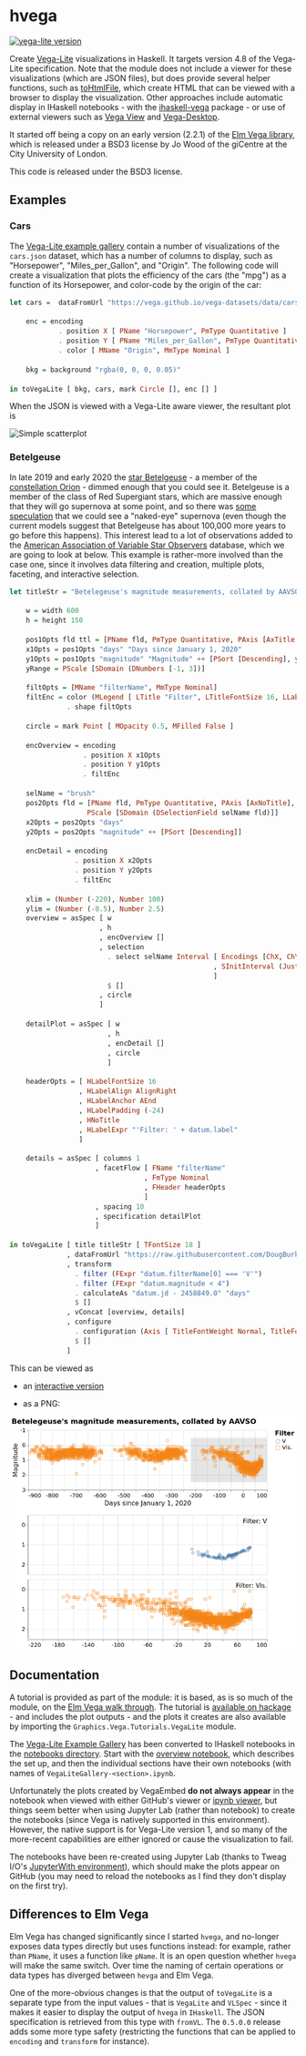 # hvega

[![vega-lite version](https://img.shields.io/badge/Vega--Lite-v4.8-purple.svg)](https://vega.github.io/vega-lite/)

Create [Vega-Lite](https://vega.github.io/vega-lite/) visualizations in
Haskell. It targets version 4.8 of the Vega-Lite specification. Note that
the module does not include a viewer for these visualizations (which are
JSON files), but does provide several helper functions, such as
[toHtmlFile](https://hackage.haskell.org/package/hvega/docs/Graphics-Vega-VegaLite.html#v:toHtmlFile),
which create HTML that can be viewed
with a browser to display the visualization. Other approaches include
automatic display in IHaskell notebooks - with the
[ihaskell-vega](https://hackage.haskell.org/package/ihaskell-hvega)
package - or use of external viewers such as
[Vega View](https://hackage.haskell.org/package/vega-view) and
[Vega-Desktop](https://github.com/vega/vega-desktop).

It started off being a copy on an early version (2.2.1) of the
[Elm Vega library](http://package.elm-lang.org/packages/gicentre/elm-vega/2.2.1/VegaLite),
which is released under a BSD3 license by Jo Wood of the giCentre at the
City University of London.

This code is released under the BSD3 license.

## Examples

### Cars

The [Vega-Lite example gallery](https://vega.github.io/vega-lite/examples/) contain
a number of visualizations of the `cars.json` dataset, which has a number of
columns to display, such as "Horsepower", "Miles_per_Gallon", and "Origin". The
following code will create a visualization that plots the efficiency of the
cars (the "mpg") as a function of its Horsepower, and color-code by the
origin of the car:

```Haskell
let cars =  dataFromUrl "https://vega.github.io/vega-datasets/data/cars.json" []

    enc = encoding
            . position X [ PName "Horsepower", PmType Quantitative ]
            . position Y [ PName "Miles_per_Gallon", PmType Quantitative ]
            . color [ MName "Origin", MmType Nominal ]

    bkg = background "rgba(0, 0, 0, 0.05)"

in toVegaLite [ bkg, cars, mark Circle [], enc [] ]
```

When the JSON is viewed with a Vega-Lite aware viewer, the resultant plot is

![Simple scatterplot](https://raw.githubusercontent.com/DougBurke/hvega/master/hvega/images/intro.png "Simple scatterplot")

### Betelgeuse

In late 2019 and early 2020 the
[star Betelgeuse](https://en.wikipedia.org/wiki/Betelgeuse) - a member of the
[constellation Orion](https://en.wikipedia.org/wiki/Orion_(constellation)) -
dimmed enough that you could see it. Betelgeuse is a member of the class of
Red Supergiant stars, which are massive enough that they will go supernova
at some point, and so there was
[some speculation](https://en.wikipedia.org/wiki/Betelgeuse#2019%E2%80%932020_fading)
that we could see a "naked-eye" supernova (even though the current models
suggest that Betelgeuse has about 100,000 more years to go before this happens).
This interest lead to a lot of observations added to the
[American Association of Variable Star Observers](https://www.aavso.org/)
database, which we are going to look at below. This example is rather-more
involved than the case one, since it involves data filtering and creation,
multiple plots, faceting, and interactive selection.

```Haskell
let titleStr = "Betelegeuse's magnitude measurements, collated by AAVSO"

    w = width 600
    h = height 150

    pos1Opts fld ttl = [PName fld, PmType Quantitative, PAxis [AxTitle ttl]]
    x1Opts = pos1Opts "days" "Days since January 1, 2020"
    y1Opts = pos1Opts "magnitude" "Magnitude" ++ [PSort [Descending], yRange]
    yRange = PScale [SDomain (DNumbers [-1, 3])]

    filtOpts = [MName "filterName", MmType Nominal]
    filtEnc = color (MLegend [ LTitle "Filter", LTitleFontSize 16, LLabelFontSize 14 ] : filtOpts)
              . shape filtOpts

    circle = mark Point [ MOpacity 0.5, MFilled False ]

    encOverview = encoding
                  . position X x1Opts
                  . position Y y1Opts
                  . filtEnc

    selName = "brush"
    pos2Opts fld = [PName fld, PmType Quantitative, PAxis [AxNoTitle],
                   PScale [SDomain (DSelectionField selName fld)]]
    x2Opts = pos2Opts "days"
    y2Opts = pos2Opts "magnitude" ++ [PSort [Descending]]

    encDetail = encoding
                . position X x2Opts
                . position Y y2Opts
                . filtEnc

    xlim = (Number (-220), Number 100)
    ylim = (Number (-0.5), Number 2.5)
    overview = asSpec [ w
                      , h
                      , encOverview []
                      , selection
                        . select selName Interval [ Encodings [ChX, ChY]
                                                  , SInitInterval (Just xlim) (Just ylim)
                                                  ]
                        $ []
                      , circle
                      ]

    detailPlot = asSpec [ w
                        , h
                        , encDetail []
                        , circle
                        ]

    headerOpts = [ HLabelFontSize 16
                 , HLabelAlign AlignRight
                 , HLabelAnchor AEnd
                 , HLabelPadding (-24)
                 , HNoTitle
                 , HLabelExpr "'Filter: ' + datum.label"
                 ]

    details = asSpec [ columns 1
                     , facetFlow [ FName "filterName"
                                 , FmType Nominal
                                 , FHeader headerOpts
                                 ]
                     , spacing 10
                     , specification detailPlot
                     ]

in toVegaLite [ title titleStr [ TFontSize 18 ]
              , dataFromUrl "https://raw.githubusercontent.com/DougBurke/hvega/master/hvega/data/betelgeuse-2020-03-19.json" []
              , transform
                . filter (FExpr "datum.filterName[0] === 'V'")
                . filter (FExpr "datum.magnitude < 4")
                . calculateAs "datum.jd - 2458849.0" "days"
                $ []
              , vConcat [overview, details]
              , configure
                . configuration (Axis [ TitleFontWeight Normal, TitleFontSize 16, LabelFontSize 14 ])
                $ []
              ]
```

This can be viewed as

 - an [interactive version](https://vega.github.io/editor/#/url/vega-lite/N4KABGBEAuBOCGA7AzgMwPawLaQFxgG1wIxhJUBLAG2gFNY8oATeaAVywDpKb6A5eFloEADAF0wAXmlgA5ADVZkAL4AaYhDI86DfJBbsuWeAHNEFdk1pgAPGAAsK9SVKR4yRvvgBPD6qgAxvBUAWxUrLSeBhycAFZMYAC0YABM9gCsAByZ9gCcnCIqxGLOgeiIlCaMoC5uAB4UHvg1LlDQFlS0AGLl0ADqtBQmABbQnoiYxlSQpbXhAEa0VD2I0ADKFABekfgAjPazJDAd3b0b24y7AGwaYMrEasRe0PDVt5BssNN6o9AADshcAB6IEIADunBMFmGbHmbGQ9ACvVoq04SKwQIAIug2CYAEKfADWtCBwwAbrQTPAgcZkDpSRSqUCDNTFnQqCZaPDaIkUiI+YkRABmRK7fKxZDlSAPUqQMlIxBBMb4IguFq1YaDEbKsC7dIiQ4QSDGWCE6qQdB-eABCzeRgiTjpfwwbx-HZQP7oCirGZQHidJiMVDBBGPVpQMEUJjQYaMK4iA23I0IzoBdpS5pJo7zWDw2OZ8O1b0Wc11RgEXl8-y7BMlKB2lWCx3+FKOsRhwtGlFIpjekxNQiQMvOu0lLO1aCu92Qb06MnBaWd+7hju1bvoXuIKoFwuQJFUTBvTtGyhLQN6bT8QSRQ2tF1u8boLDehe3uaUlHn0jju8LJYrdYtndfY3zvdpoE6TwumoHQZh-CcTgA85gJuY87h-Vc72QYZ4AfZpyAoM9PEvWABCEX172nCZn0QBdMNqMsd07AiiL0FhfDgtDKM8ABHNgkHA1gKApTjj3qRpzXAyC9ExHxkDAZBvQCawACkkH42BvF1Ft+UKZdC3oo4G2-LjTyoL9jVMcxLBveCoGQIJpNcJgn3gb1y1FfwhXbUDk0wHV9FoBzPz7UTmMnPCoD4gSLCEkTfKgeAGgHMgpOnABZKyLDYKwiiXLN9IgTD1SOZA3QCI9d01IZRkufVQMs01zUta1bXtZs2inTxPVnCj-VoL9gyoUMGsjaN8zAeNE2Y9dN23EyxP3Q8mLEsyLJIsjbLQo0Iqop8X2mBKjU6TlEC-EquL-ZYziAy4DjshCIOnaDeAYI6jjSpDbr2VDtsKgyEsgbDcPdLRCPM4iYKvcjnV2x8aLowHGIW0zwYs9i-Ae+zHNB-RXPc-C1qiOSKJTWg0woDMoBzPMVEM8NuL0aLVli9p4qx8SUuOJ7GEQMIqH+ldAeMi7dyJvRjDMbLcveoGcfNFzjAJ1xxagSXrJym97KWcn00QTwaewunZclWAAqsYKztC2W4aZ-iWZeNmtu2znJJOXn+cF1ovaKgrbz3dAqA4FBLn94NlJ1UWTzRyHXs2sK701eArF0FHdyugBBRVhmWqBPwThmroAUTqP5U8gWQXp0fBZDAABqMBoi4K6C9-eBFioAAFZO5sYXl7su9v-xui4fsBtKPaoKhAczqghn1vRYBqsYMIa22oGog7F29-2ytardLhEW59LHI0ABIHM1YxPF+AFgSBRl4EhaFYU4SmgUv2hjAfyl4ESOe6AP3sHESU+tZQTxWjAWgdQAp4loOyD83JZDyXVtLawQh3CfC-iiaAyB-D7nCHQBI8wtIZwzvINYAB5BO5AR7AUyDKJ4FsAhLz+HrTwAAJdAYIwA4XknA9knIkHyRzMvRAQV5LziXgNfw8x3ADTAOURurB4BgAIREYhpDyFULAAAClvoCEEYJjGcHgPAMkkpOCYBMECAAlJwMAABNHECkc5hASCGdAYADzoEJGAVgvDoD-EMUCaAkYgn0DRE+IEbIljzHQNAfxZ1AnBPvlCGMr90SkgoH8P4xIYnwLiQkhxABJRJYJ3D+KnmAGM1gECckUYgBS6AbTBDAEIXsqiAm1IUi8M2ijUCpF0pwaUyggA)

  - as a PNG:

![PNG version of the lightcurve](https://raw.githubusercontent.com/DougBurke/hvega/master/hvega/images/example.png "PNG version of the lightcurve")

## Documentation

A tutorial is provided as part of the module: it is based, as is
so much of the module, on the
[Elm Vega walk through](https://github.com/gicentre/elm-vegalite/tree/master/docs/walkthrough).
The tutorial
is [available on hackage](https://hackage.haskell.org/package/hvega/docs/Graphics-Vega-Tutorials-VegaLite.html) - and includes the plot outputs -
and the plots it creates are also available by importing the
`Graphics.Vega.Tutorials.VegaLite` module.

The
[Vega-Lite Example Gallery](https://vega.github.io/vega-lite/examples/) has
been converted to IHaskell notebooks in the
[notebooks directory](https://github.com/DougBurke/hvega/tree/master/notebooks).
Start with the
[overview notebook](https://github.com/DougBurke/hvega/blob/master/notebooks/VegaLiteGallery.ipynb),
which describes the set up, and then the individual
sections have their own notebooks (with names of
`VegaLiteGallery-<section>.ipynb`.

Unfortunately the plots created by VegaEmbed **do not always appear**
in the notebook when viewed with either GitHub's viewer or
[ipynb viewer](http://nbviewer.jupyter.org/github/DougBurke/hvega/blob/master/notebooks/VegaLiteGallery.ipynb),
but things seem better when using Jupyter Lab (rather than
notebook) to create the notebooks (since Vega is natively
supported in this environment). However, the native support is
for Vega-Lite version 1, and so many of the more-recent
capabilities are either ignored or cause the visualization to
fail.

The notebooks have been re-created
using Jupyter Lab (thanks to Tweag I/O's
[JupyterWith environment](https://www.tweag.io/posts/2019-02-28-jupyter-with.html)), which should make the plots appear on GitHub (you may need
to reload the notebooks as I find they don't display on the
first try).

## Differences to Elm Vega

Elm Vega has changed significantly since I started `hvega`, and no-longer
exposes data types directly but uses functions instead: for example,
rather than `PName`, it uses a function like `pName`. It is an open
question whether `hvega` will make the same switch. Over time
the naming of certain operations or data types has diverged between
`hevga` and Elm Vega.

One of the more-obvious changes is that the output of `toVegaLite`
is a separate type from the input values - that is `VegaLite`
and `VLSpec` - since it makes it easier to display the output of
`hvega` in `IHaskell`. The JSON specification is retrieved from
this type with `fromVL`. The `0.5.0.0` release adds some more
type safety (restricting the functions that can be applied
to `encoding` and `transform` for instance).
